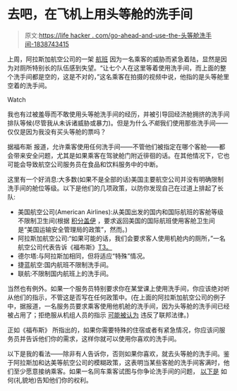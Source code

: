 # 去吧，在飞机上用头等舱的洗手间

> 原文:[https://life hacker . com/go-ahead-and-use-the-头等舱洗手间-1838743415](https://lifehacker.com/go-ahead-and-use-the-first-class-bathroom-on-flights-1838743415)

上周，阿拉斯加航空公司的一架 [航班](https://newyork.cbslocal.com/2019/09/27/jfk-flight-emergency-landing-unruly-passenger-upset-over-bathroom/) 因为一名乘客的威胁而紧急着陆，显然是因为对厕所特别长的队伍感到失望。“让七个人在这里等着使用洗手间，而上面的整个洗手间都是空的，这是不对的，”这名乘客在拍摄的视频中说，他指的是头等舱里空着的洗手间。

Watch

我也有过被羞辱而不敢使用头等舱洗手间的经历，并被引导回经济舱拥挤的洗手间排队等候(尽管我从未诉诸威胁或暴力)。但是为什么*不能*我们使用那些洗手间——仅仅是因为我没有买头等舱的票吗？

据福布斯 报道，允许乘客使用任何洗手间——不管他们被指定在哪个客舱——都会带来安全问题，尤其是如果乘客在驾驶舱门附近徘徊的话。在其他情况下，它也可能会导致航空公司服务员在食品和饮料服务中的中断。

这里有一个好消息:大多数(如果不是全部的话)美国主要航空公司并没有明确限制洗手间的舱位等级。以下是他们的几项政策，以防你发现自己在过道上排起了长队:

*   美国航空公司(American Airlines):从美国出发的国内和国际航班的客舱等级不限制卫生间(根据 [积分盖伊](https://thepointsguy.com/news/aa-economy-first-class-bathrooms/) ，要求返回美国的国际航班使用客舱卫生间是“美国运输安全管理局的政策”，然而。)
*   阿拉斯加航空公司:“如果可能的话，我们会要求客人使用机舱内的厕所，”一名航空公司代表告诉《福布斯》[T3。](https://www.forbes.com/sites/jeremyalicandri/2019/05/29/first-class-bathrooms-are-for-all-passengers-mostly/#3130a4096eaa)
*   德尔塔:与阿拉斯加相同，但将适应“特殊”情况。
*   捷蓝航空:国内航班不限制洗手间。
*   联航:不限制国内航班上的洗手间。

当然也有例外。如果一个服务员特别要求你在某堂课上使用洗手间，你应该绝对听从他们的指示，不管这是否写在任何政策中。(在上面的阿拉斯加航空公司的例子中，据报道，一名服务员要求乘客使用他机舱的洗手间，因为头等舱的洗手间已经被占用了；拒绝服从机组人员的指示 [可能被认为](https://www.law.cornell.edu/uscode/text/49/46504) 违反了联邦法律。)

正如《福布斯》 所指出的，如果你需要特殊的住宿或者有紧急情况，你应该问服务员并告诉他们你的需求，这样你就可以使用你喜欢的洗手间。

以下是我的看法——除非有人告诉你，否则如果你喜欢，就去头等舱的洗手间。鉴于阿拉斯加和达美等航空公司的模糊政策，这表明当某些客舱的洗手间客满时，他们至少愿意接纳乘客。如果一名同车乘客试图与你争论洗手间的问题， [以下是](https://lifehacker.com/how-to-correct-someone-without-being-a-jerk-1838710695) 如何(礼貌地)告知他们你的权利。